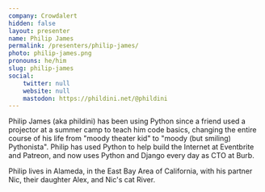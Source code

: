```yaml
---
company: Crowdalert
hidden: false
layout: presenter
name: Philip James
permalink: /presenters/philip-james/
photo: philip-james.png
pronouns: he/him
slug: philip-james
social:
    twitter: null
    website: null
    mastodon: https://phildini.net/@phildini
---
```


Philip James (aka phildini) has been using Python since a friend used a projector at a summer camp to teach him code basics, changing the entire course of his life from "moody theater kid" to "moody (but smiling) Pythonista". Philip has used Python to help build the Internet at Eventbrite and Patreon, and now uses Python and Django every day as CTO at Burb.

Philip lives in Alameda, in the East Bay Area of California, with his partner Nic, their daughter Alex, and Nic's cat River.

